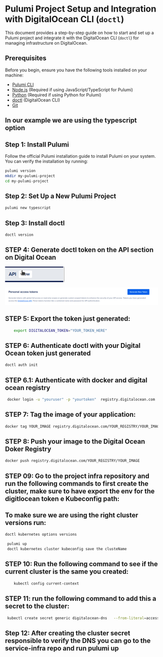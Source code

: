 # Pulumi Project Setup and Integration with DigitalOcean CLI (`doctl`)

This document provides a step-by-step guide on how to start and set up a Pulumi project and integrate it with the DigitalOcean CLI (`doctl`) for managing infrastructure on DigitalOcean.

## Prerequisites

Before you begin, ensure you have the following tools installed on your machine:

- [Pulumi CLI](https://www.pulumi.com/docs/get-started/install/)
- [Node.js](https://nodejs.org/) (Required if using JavaScript/TypeScript for Pulumi)
- [Python](https://www.python.org/downloads/) (Required if using Python for Pulumi)
- [doctl](https://docs.digitalocean.com/reference/doctl/how-to/install/) (DigitalOcean CLI)
- [Git](https://git-scm.com/downloads)


## In our example we are using the typescript option

## Step 1: Install Pulumi

Follow the official Pulumi installation guide to install Pulumi on your system. You can verify the installation by running:

```bash
pulumi version
mkdir my-pulumi-project
cd my-pulumi-project
```
## Step 2: Set Up a New Pulumi Project

```bash
pulumi new typescript
```
## Step 3: Install doctl

```bash
doctl version
```

## STEP 4: Generate doctl token on the API section on Digital Ocean
![alt text](image-1.png)

![alt text](image-2.png)

## STEP 5: Export the token just generated:

```bash
    export DIGITALOCEAN_TOKEN="YOUR_TOKEN_HERE"
```

## STEP 6: Authenticate doctl with your Digital Ocean token just generated

```bash
doctl auth init
```
## STEP 6.1: Authenticate with docker and digital ocean registry

```bash
 docker login -u "youruser" -p "yourtoken"  registry.digitalocean.com
```
## STEP 7: Tag the image of your application:
```bash
docker tag YOUR_IMAGE registry.digitalocean.com/YOUR_REGISTRY/YOUR_IMAGE
```

## STEP 8: Push your image to the Digital Ocean Doker Registry

```bash
docker push registry.digitalocean.com/YOUR_REGISTRY/YOUR_IMAGE
```

## STEP 09: Go to the project infra repository  and run the following commands to first create the cluster, make sure to have export the env for the digitlocean token e Kubeconfig path:

## To make sure we are using the right cluster versions run:
```bash
doctl kubernetes options versions
```

```bash
 pulumi up
 doctl kubernetes cluster kubeconfig save the clusteName
```
## STEP 10:  Run the following command to see if the current cluster is the same you created:

```bash
    kubectl config current-context
```

## STEP 11: run the following command to add this a secret to the cluster:

```bash
 kubectl create secret generic digitalocean-dns   --from-literal=access-token="yourtoken"  --namespace default
 ```

## Step 12: After creating the cluster secret responsible to verify the DNS you can go to the service-infra repo and run pulumi up
